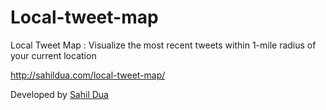 # Local-tweet-map
Local Tweet Map : Visualize the most recent tweets within 1-mile radius of your current location

http://sahildua.com/local-tweet-map/


Developed by <a href="http://sahildua.com">Sahil Dua</a>

